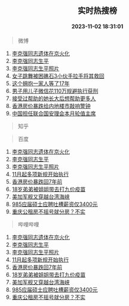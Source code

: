 <div align="center"><h2>实时热搜榜</h2><h4>2023-11-02 18:31:01</h4></div>

> 微博  

1. [李克强同志遗体在京火化](https://s.weibo.com/weibo?q=%23%E6%9D%8E%E5%85%8B%E5%BC%BA%E5%90%8C%E5%BF%97%E9%81%97%E4%BD%93%E5%9C%A8%E4%BA%AC%E7%81%AB%E5%8C%96%23&t=31&band_rank=1&Refer=top)<br />
2. [李克强同志生平](https://s.weibo.com/weibo?q=%23%E6%9D%8E%E5%85%8B%E5%BC%BA%E5%90%8C%E5%BF%97%E7%94%9F%E5%B9%B3%23&t=31&band_rank=2&Refer=top)<br />
3. [李克强同志生平照片](https://s.weibo.com/weibo?q=%23%E6%9D%8E%E5%85%8B%E5%BC%BA%E5%90%8C%E5%BF%97%E7%94%9F%E5%B9%B3%E7%85%A7%E7%89%87%23&t=31&band_rank=3&Refer=top)<br />
4. [女子跳舞被困礁石3小伙手拉手将其救回](https://s.weibo.com/weibo?q=%23%E5%A5%B3%E5%AD%90%E8%B7%B3%E8%88%9E%E8%A2%AB%E5%9B%B0%E7%A4%81%E7%9F%B33%E5%B0%8F%E4%BC%99%E6%89%8B%E6%8B%89%E6%89%8B%E5%B0%86%E5%85%B6%E6%95%91%E5%9B%9E%23&t=31&band_rank=4&Refer=top)<br />
5. [这个拥抱一家人等了17年](https://s.weibo.com/weibo?q=%23%E8%BF%99%E4%B8%AA%E6%8B%A5%E6%8A%B1%E4%B8%80%E5%AE%B6%E4%BA%BA%E7%AD%89%E4%BA%8617%E5%B9%B4%23&t=31&band_rank=5&Refer=top)<br />
6. [男子用儿子微信花110万规避执行获刑](https://s.weibo.com/weibo?q=%23%E7%94%B7%E5%AD%90%E7%94%A8%E5%84%BF%E5%AD%90%E5%BE%AE%E4%BF%A1%E8%8A%B1110%E4%B8%87%E8%A7%84%E9%81%BF%E6%89%A7%E8%A1%8C%E8%8E%B7%E5%88%91%23&t=31&band_rank=6&Refer=top)<br />
7. [接受过帮助的她长大后想帮助更多人](https://s.weibo.com/weibo?q=%23%E6%8E%A5%E5%8F%97%E8%BF%87%E5%B8%AE%E5%8A%A9%E7%9A%84%E5%A5%B9%E9%95%BF%E5%A4%A7%E5%90%8E%E6%83%B3%E5%B8%AE%E5%8A%A9%E6%9B%B4%E5%A4%9A%E4%BA%BA%23&t=31&band_rank=7&Refer=top)<br />
8. [香港房价暴跌给内地楼市敲响警钟](https://s.weibo.com/weibo?q=%23%E9%A6%99%E6%B8%AF%E6%88%BF%E4%BB%B7%E6%9A%B4%E8%B7%8C%E7%BB%99%E5%86%85%E5%9C%B0%E6%A5%BC%E5%B8%82%E6%95%B2%E5%93%8D%E8%AD%A6%E9%92%9F%23&t=31&band_rank=8&Refer=top)<br />
9. [中国担任联合国安理会本月轮值主席](https://s.weibo.com/weibo?q=%23%E4%B8%AD%E5%9B%BD%E6%8B%85%E4%BB%BB%E8%81%94%E5%90%88%E5%9B%BD%E5%AE%89%E7%90%86%E4%BC%9A%E6%9C%AC%E6%9C%88%E8%BD%AE%E5%80%BC%E4%B8%BB%E5%B8%AD%23&t=31&band_rank=9&Refer=top)<br />

> 知乎  


> 百度  

1. [李克强同志遗体在京火化](https://www.baidu.com/s?wd=%E6%9D%8E%E5%85%8B%E5%BC%BA%E5%90%8C%E5%BF%97%E9%81%97%E4%BD%93%E5%9C%A8%E4%BA%AC%E7%81%AB%E5%8C%96&sa=fyb_news&rsv_dl=fyb_news)<br />
2. [李克强同志生平](https://www.baidu.com/s?wd=%E6%9D%8E%E5%85%8B%E5%BC%BA%E5%90%8C%E5%BF%97%E7%94%9F%E5%B9%B3&sa=fyb_news&rsv_dl=fyb_news)<br />
3. [李克强同志生平照片](https://www.baidu.com/s?wd=%E6%9D%8E%E5%85%8B%E5%BC%BA%E5%90%8C%E5%BF%97%E7%94%9F%E5%B9%B3%E7%85%A7%E7%89%87&sa=fyb_news&rsv_dl=fyb_news)<br />
4. [11月起多项新规开始执行](https://www.baidu.com/s?wd=11%E6%9C%88%E8%B5%B7%E5%A4%9A%E9%A1%B9%E6%96%B0%E8%A7%84%E5%BC%80%E5%A7%8B%E6%89%A7%E8%A1%8C&sa=fyb_news&rsv_dl=fyb_news)<br />
5. [香港房价暴跌回7年前](https://www.baidu.com/s?wd=%E9%A6%99%E6%B8%AF%E6%88%BF%E4%BB%B7%E6%9A%B4%E8%B7%8C%E5%9B%9E7%E5%B9%B4%E5%89%8D&sa=fyb_news&rsv_dl=fyb_news)<br />
6. [18岁弟弟被姐姐带去打九价疫苗](https://www.baidu.com/s?wd=18%E5%B2%81%E5%BC%9F%E5%BC%9F%E8%A2%AB%E5%A7%90%E5%A7%90%E5%B8%A6%E5%8E%BB%E6%89%93%E4%B9%9D%E4%BB%B7%E7%96%AB%E8%8B%97&sa=fyb_news&rsv_dl=fyb_news)<br />
7. [美加军舰又穿越台湾海峡](https://www.baidu.com/s?wd=%E7%BE%8E%E5%8A%A0%E5%86%9B%E8%88%B0%E5%8F%88%E7%A9%BF%E8%B6%8A%E5%8F%B0%E6%B9%BE%E6%B5%B7%E5%B3%A1&sa=fyb_news&rsv_dl=fyb_news)<br />
8. [985应届硕士应聘吐槽薪资仅3400元](https://www.baidu.com/s?wd=985%E5%BA%94%E5%B1%8A%E7%A1%95%E5%A3%AB%E5%BA%94%E8%81%98%E5%90%90%E6%A7%BD%E8%96%AA%E8%B5%84%E4%BB%853400%E5%85%83&sa=fyb_news&rsv_dl=fyb_news)<br />
9. [重庆公租房不摇号就分房？不实](https://www.baidu.com/s?wd=%E9%87%8D%E5%BA%86%E5%85%AC%E7%A7%9F%E6%88%BF%E4%B8%8D%E6%91%87%E5%8F%B7%E5%B0%B1%E5%88%86%E6%88%BF%EF%BC%9F%E4%B8%8D%E5%AE%9E&sa=fyb_news&rsv_dl=fyb_news)<br />

> 哔哩哔哩  

1. [李克强同志遗体在京火化](https://www.baidu.com/s?wd=%E6%9D%8E%E5%85%8B%E5%BC%BA%E5%90%8C%E5%BF%97%E9%81%97%E4%BD%93%E5%9C%A8%E4%BA%AC%E7%81%AB%E5%8C%96&sa=fyb_news&rsv_dl=fyb_news)<br />
2. [李克强同志生平](https://www.baidu.com/s?wd=%E6%9D%8E%E5%85%8B%E5%BC%BA%E5%90%8C%E5%BF%97%E7%94%9F%E5%B9%B3&sa=fyb_news&rsv_dl=fyb_news)<br />
3. [李克强同志生平照片](https://www.baidu.com/s?wd=%E6%9D%8E%E5%85%8B%E5%BC%BA%E5%90%8C%E5%BF%97%E7%94%9F%E5%B9%B3%E7%85%A7%E7%89%87&sa=fyb_news&rsv_dl=fyb_news)<br />
4. [11月起多项新规开始执行](https://www.baidu.com/s?wd=11%E6%9C%88%E8%B5%B7%E5%A4%9A%E9%A1%B9%E6%96%B0%E8%A7%84%E5%BC%80%E5%A7%8B%E6%89%A7%E8%A1%8C&sa=fyb_news&rsv_dl=fyb_news)<br />
5. [香港房价暴跌回7年前](https://www.baidu.com/s?wd=%E9%A6%99%E6%B8%AF%E6%88%BF%E4%BB%B7%E6%9A%B4%E8%B7%8C%E5%9B%9E7%E5%B9%B4%E5%89%8D&sa=fyb_news&rsv_dl=fyb_news)<br />
6. [18岁弟弟被姐姐带去打九价疫苗](https://www.baidu.com/s?wd=18%E5%B2%81%E5%BC%9F%E5%BC%9F%E8%A2%AB%E5%A7%90%E5%A7%90%E5%B8%A6%E5%8E%BB%E6%89%93%E4%B9%9D%E4%BB%B7%E7%96%AB%E8%8B%97&sa=fyb_news&rsv_dl=fyb_news)<br />
7. [美加军舰又穿越台湾海峡](https://www.baidu.com/s?wd=%E7%BE%8E%E5%8A%A0%E5%86%9B%E8%88%B0%E5%8F%88%E7%A9%BF%E8%B6%8A%E5%8F%B0%E6%B9%BE%E6%B5%B7%E5%B3%A1&sa=fyb_news&rsv_dl=fyb_news)<br />
8. [985应届硕士应聘吐槽薪资仅3400元](https://www.baidu.com/s?wd=985%E5%BA%94%E5%B1%8A%E7%A1%95%E5%A3%AB%E5%BA%94%E8%81%98%E5%90%90%E6%A7%BD%E8%96%AA%E8%B5%84%E4%BB%853400%E5%85%83&sa=fyb_news&rsv_dl=fyb_news)<br />
9. [重庆公租房不摇号就分房？不实](https://www.baidu.com/s?wd=%E9%87%8D%E5%BA%86%E5%85%AC%E7%A7%9F%E6%88%BF%E4%B8%8D%E6%91%87%E5%8F%B7%E5%B0%B1%E5%88%86%E6%88%BF%EF%BC%9F%E4%B8%8D%E5%AE%9E&sa=fyb_news&rsv_dl=fyb_news)<br />

